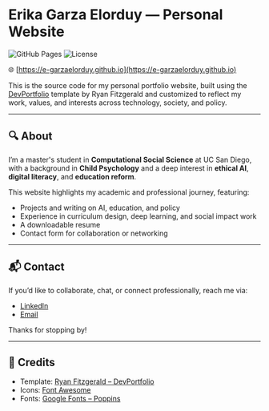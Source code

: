 # Erika Garza Elorduy — Personal Website

![GitHub Pages](https://img.shields.io/badge/Hosted%20on-GitHub%20Pages-121013?logo=github&style=flat&color=blue)
![License](https://img.shields.io/badge/License-MIT-green)

🌐 [https://e-garzaelorduy.github.io](https://e-garzaelorduy.github.io)

This is the source code for my personal portfolio website, built using the [DevPortfolio](https://github.com/RyanFitzgerald/devportfolio) template by Ryan Fitzgerald and customized to reflect my work, values, and interests across technology, society, and policy.

---

## 🔍 About

I’m a master's student in **Computational Social Science** at UC San Diego, with a background in **Child Psychology** and a deep interest in **ethical AI**, **digital literacy**, and **education reform**.

This website highlights my academic and professional journey, featuring:
- Projects and writing on AI, education, and policy
- Experience in curriculum design, deep learning, and social impact work
- A downloadable resume
- Contact form for collaboration or networking

---

## 📬 Contact

If you’d like to collaborate, chat, or connect professionally, reach me via:

- [LinkedIn](https://www.linkedin.com/in/erika-garza-elorduy/)
- [Email](mailto:erikagarzaelorduy@gmail.com)

Thanks for stopping by!

---

## 🤝 Credits

- Template: [Ryan Fitzgerald – DevPortfolio](https://github.com/RyanFitzgerald/devportfolio)
- Icons: [Font Awesome](https://fontawesome.com/)
- Fonts: [Google Fonts – Poppins](https://fonts.google.com/specimen/Poppins)
